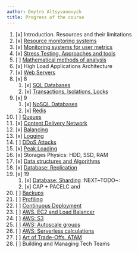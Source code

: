 ```yaml
---
author: Dmytro Altsyvanovych
title: Progress of the course
---
```


1.  [x] Introduction. Resources and their limitations
2.  [x] [Resource monitoring systems](02.SystemMonitoring/)
3.  [x] [Monitoring systems for user metrics](03.GA.UserMetrics/)
4.  [x] [Stress Testing. Approaches and tools](04.StressTesting/)
5.  [ ] [Mathematical methods of
    analysis](https://www.notion.so/prjctr/5-Mathematical-methods-of-analysis-2c6cc4cbc5784248ae91c07068b3778e)
6.  [x] High Load Applications Architecture
7.  [x] [Web Servers](07.WebServers/)
8.  [x] 8
    1.  [x] [SQL Databases](08.SQLDatabases/)
    2.  [x] [Transactions, Isolations,
        Locks](08.1.Transactions,isolations,locks/)
9.  [x] 9
    1.  [x] [NoSQL
        Databases](https://www.notion.so/prjctr/14-DDoS-Attacks-b6aeaf507abd4255992c3eaea1e34d7a)
    2.  [x] [Redis](09.1.Redis)
10. [ ]
    [Queues](https://www.notion.so/prjctr/10-Queues-2b1fc360288145f195c297d6fd511403)
11. [x] [Content Delivery Network](11.CDN/)
12. [x] [Balancing](12.Balancing/)
13. [x] [Logging](13.Logging/)
14. [ ] [DDoS
    Attacks](https://www.notion.so/prjctr/14-DDoS-Attacks-b6aeaf507abd4255992c3eaea1e34d7a)
15. [x] [Peak Loading](15.PeakLoadings/)
16. [x] Storages Physics: HDD, SSD, RAM
17. [x] [Data structures and
    Algorithms](17.DataStructuresAndAlgorithms/)
18. [x] [Database: Replication](18.Database.Replication/)
19. [x] 19
    1.  [x] [Database:
        Sharding](https://www.notion.so/prjctr/3051f0ce6ee44f90aa9cba8e013c8da4?v=0885446347b644c48a1b5de50c919c89&p=459788d99db44ada920ee3a2614ca046)
        :NEXT~TODO~:
    2.  [x] CAP + PACELC and
20. [ ]
    [Backups](https://www.notion.so/prjctr/19-1-CAP-PACELC-and-20-Backups-ff592923ddb94460bac41f09fb28499d)
21. [ ]
    [Profiling](https://www.notion.so/prjctr/21-Profiling-59546078a59f4a548eedf652f684f609)
22. [ ] [Continuous
    Deployment](https://www.notion.so/prjctr/22-Continuous-Deployment-4d79c60f59714fbba8e13e151f320c4a)
23. [ ] [AWS. EC2 and Load
    Balancer](https://www.notion.so/prjctr/3051f0ce6ee44f90aa9cba8e013c8da4?v=0885446347b644c48a1b5de50c919c89&p=c6daf27bfad24562ac9876af2da56363)
24. [ ] [AWS:
    S3](https://www.notion.so/prjctr/3051f0ce6ee44f90aa9cba8e013c8da4?v=0885446347b644c48a1b5de50c919c89&p=88813e80c67549a1b0bd52b8a4bd6917)
25. [ ] [AWS: Autoscale
    groups](https://www.notion.so/prjctr/3051f0ce6ee44f90aa9cba8e013c8da4?v=0885446347b644c48a1b5de50c919c89&p=de292b7cc99c4875b126644fd5df97c3)
26. [ ] [AWS: Serverless
    calculations](https://www.notion.so/prjctr/3051f0ce6ee44f90aa9cba8e013c8da4?v=0885446347b644c48a1b5de50c919c89&p=96e22966d9934b55bf186df192cf2213)
27. [ ] [Art of Trade-Offs.
    ATAM](https://www.notion.so/prjctr/3051f0ce6ee44f90aa9cba8e013c8da4?v=0885446347b644c48a1b5de50c919c89&p=13378544ca0647d7a818088bf4aa54bf)
28. [ ] Building and Managing Tech Teams
